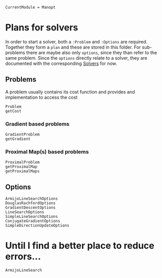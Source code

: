 ```@meta
CurrentModule = Manopt
```
# Plans for solvers
In order to start a solver, both a `:Problem` and `:Options` are required.
Together they form a `plan` and these are stored in this folder. For
sub-problems there are maybe also only `options`, since they than refer to the
same problem.
Since the `options` directly relate to a solver, they are documented with the
corresponding [Solvers](@ref) for now.

## Problems
A problem usually contains its cost function and provides and
implementation to access the cost
```@docs
Problem
getCost
```

### Gradient based problems
```@docs
GradientProblem
getGradient
```

### Proximal Map(s) based problems
```@docs
ProximalProblem
getProximalMap
getProximalMaps
```

## Options
```@docs
ArmijoLineSearchOptions
DouglasRachfordOptions
GradientDescentOptions
LineSearchOptions
SimpleLineSearchOptions
ConjugateGradientOptions
SimpleDirectionUpdateOptions
```

# Until I find a better place to reduce errors...
```@docs
ArmijoLineSearch
```
